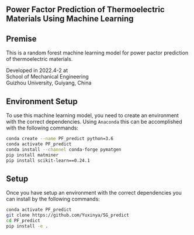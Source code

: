 ## Power Factor Prediction of Thermoelectric Materials Using Machine Learning

## Premise

This is a random forest machine learning model for power pactor prediction of thermoelectric materials. 

Developed in 2022.4-2 at <br />
School of Mechanical Engineering<br />
Guizhou University, Guiyang, China <br />

## Environment Setup

To use this machine learning model, you need to create an environment with the correct dependencies. Using `Anaconda` this can be accomplished with the following commands:

```bash
conda create --name PF_predict python=3.6
conda activate PF_predict
conda install --channel conda-forge pymatgen
pip install matminer
pip install scikit-learn==0.24.1
```

## Setup

Once you have setup an environment with the correct dependencies you can install by the following commands:

```bash
conda activate PF_predict
git clone https://github.com/Yuxinya/SG_predict
cd PF_predict
pip install -e .
```
